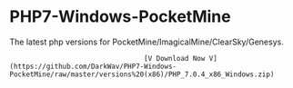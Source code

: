 # PHP7-Windows-PocketMine
The latest php versions for PocketMine/ImagicalMine/ClearSky/Genesys.

                                     [V Download Now V](https://github.com/DarkWav/PHP7-Windows-PocketMine/raw/master/versions%20(x86)/PHP_7.0.4_x86_Windows.zip)

